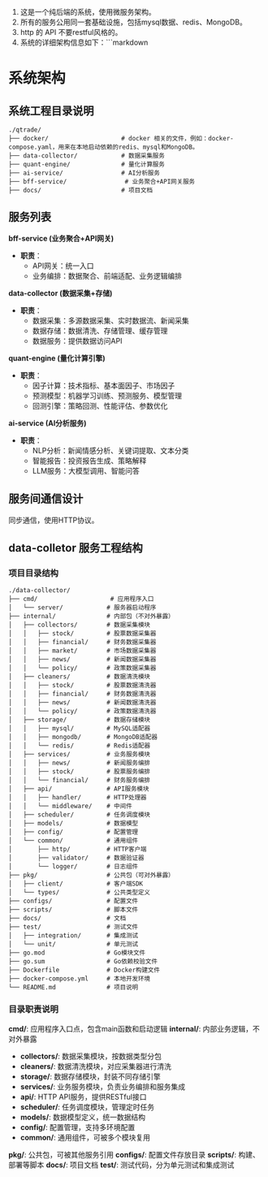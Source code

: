 1. 这是一个纯后端的系统，使用微服务架构。
2. 所有的服务公用同一套基础设施，包括mysql数据、redis、MongoDB。
3. http 的 API 不要restful风格的。
4. 系统的详细架构信息如下：```markdown
# 系统架构

## 系统工程目录说明

```
./qtrade/
├── docker/                    # docker 相关的文件，例如：docker-compose.yaml，用来在本地启动依赖的redis、mysql和MongoDB。
├── data-collector/            # 数据采集服务
├── quant-engine/              # 量化计算服务
├── ai-service/                # AI分析服务
├── bff-service/                # 业务聚合+API网关服务
├── docs/                      # 项目文档
```

## 服务列表

**bff-service (业务聚合+API网关)**
- **职责**：
  - API网关：统一入口
  - 业务编排：数据聚合、前端适配、业务逻辑编排

**data-collector (数据采集+存储)**
- **职责**：
  - 数据采集：多源数据采集、实时数据流、新闻采集
  - 数据存储：数据清洗、存储管理、缓存管理
  - 数据服务：提供数据访问API

**quant-engine (量化计算引擎)**
- **职责**：
  - 因子计算：技术指标、基本面因子、市场因子
  - 预测模型：机器学习训练、预测服务、模型管理
  - 回测引擎：策略回测、性能评估、参数优化

**ai-service (AI分析服务)**
- **职责**：
  - NLP分析：新闻情感分析、关键词提取、文本分类
  - 智能报告：投资报告生成、策略解释
  - LLM服务：大模型调用、智能问答

## 服务间通信设计

同步通信，使用HTTP协议。


## data-colletor 服务工程结构

### 项目目录结构

```
./data-collector/
├── cmd/                    # 应用程序入口
│   └── server/            # 服务器启动程序
├── internal/              # 内部包（不对外暴露）
│   ├── collectors/        # 数据采集模块
│   │   ├── stock/         # 股票数据采集器
│   │   ├── financial/     # 财务数据采集器
│   │   ├── market/        # 市场数据采集器
│   │   ├── news/          # 新闻数据采集器
│   │   └── policy/        # 政策数据采集器
│   ├── cleaners/          # 数据清洗模块
│   │   ├── stock/         # 股票数据清洗器
│   │   ├── financial/     # 财务数据清洗器
│   │   ├── news/          # 新闻数据清洗器
│   │   └── policy/        # 政策数据清洗器
│   ├── storage/           # 数据存储模块
│   │   ├── mysql/         # MySQL适配器
│   │   ├── mongodb/       # MongoDB适配器
│   │   └── redis/         # Redis适配器
│   ├── services/          # 业务服务模块
│   │   ├── news/          # 新闻服务编排
│   │   ├── stock/         # 股票服务编排
│   │   └── financial/     # 财务服务编排
│   ├── api/               # API服务模块
│   │   ├── handler/       # HTTP处理器
│   │   └── middleware/    # 中间件
│   ├── scheduler/         # 任务调度模块
│   ├── models/            # 数据模型
│   ├── config/            # 配置管理
│   └── common/            # 通用组件
│       ├── http/          # HTTP客户端
│       ├── validator/     # 数据验证器
│       └── logger/        # 日志组件
├── pkg/                   # 公共包（可对外暴露）
│   ├── client/            # 客户端SDK
│   └── types/             # 公共类型定义
├── configs/               # 配置文件
├── scripts/               # 脚本文件
├── docs/                  # 文档
├── test/                  # 测试文件
│   ├── integration/       # 集成测试
│   └── unit/              # 单元测试
├── go.mod                 # Go模块文件
├── go.sum                 # Go依赖校验文件
├── Dockerfile             # Docker构建文件
├── docker-compose.yml     # 本地开发环境
└── README.md              # 项目说明
```

### 目录职责说明

**cmd/**: 应用程序入口点，包含main函数和启动逻辑
**internal/**: 内部业务逻辑，不对外暴露
- **collectors/**: 数据采集模块，按数据类型分包
- **cleaners/**: 数据清洗模块，对应采集器进行清洗
- **storage/**: 数据存储模块，封装不同存储引擎
- **services/**: 业务服务模块，负责业务编排和服务集成
- **api/**: HTTP API服务，提供RESTful接口
- **scheduler/**: 任务调度模块，管理定时任务
- **models/**: 数据模型定义，统一数据结构
- **config/**: 配置管理，支持多环境配置
- **common/**: 通用组件，可被多个模块复用

**pkg/**: 公共包，可被其他服务引用
**configs/**: 配置文件存放目录
**scripts/**: 构建、部署等脚本
**docs/**: 项目文档
**test/**: 测试代码，分为单元测试和集成测试




```